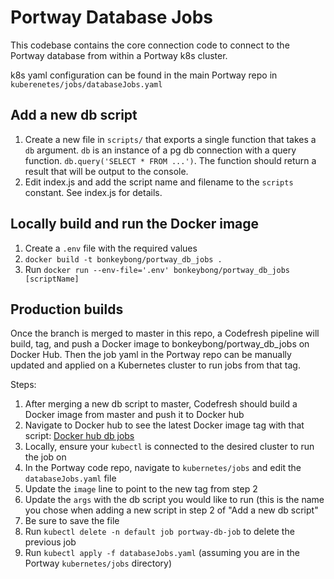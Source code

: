 # Portway Database Jobs

This codebase contains the core connection code to connect to the Portway database from within a Portway k8s cluster.

k8s yaml configuration can be found in the main Portway repo in `kuberenetes/jobs/databaseJobs.yaml`

## Add a new db script

1. Create a new file in `scripts/` that exports a single function that takes a `db` argument. `db` is an instance of a pg db connection with a query function. `db.query('SELECT * FROM ...')`. The function should return a result that will be output to the console.  
2. Edit index.js and add the script name and filename to the `scripts` constant. See index.js for details.

## Locally build and run the Docker image

1. Create a `.env` file with the required values
1. `docker build -t bonkeybong/portway_db_jobs .`
1. Run `docker run --env-file='.env' bonkeybong/portway_db_jobs [scriptName]`

## Production builds
Once the branch is merged to master in this repo, a Codefresh pipeline will build, tag, and push a Docker image to bonkeybong/portway_db_jobs on Docker Hub. Then the job yaml in the Portway repo can be manually updated and applied on a Kubernetes cluster to run jobs from that tag.

Steps:
1. After merging a new db script to master, Codefresh should build a Docker image from master and push it to Docker hub
2. Navigate to Docker hub to see the latest Docker image tag with that script: [Docker hub db jobs](https://hub.docker.com/repository/docker/bonkeybong/portway_db_jobs)
3. Locally, ensure your `kubectl` is connected to the desired cluster to run the job on
4. In the Portway code repo, navigate to `kubernetes/jobs` and edit the `databaseJobs.yaml` file
5. Update the `image` line to point to the new tag from step 2
6. Update the `args` with the db script you would like to run (this is the name you chose when adding a new script in step 2 of "Add a new db script"
7. Be sure to save the file
8. Run `kubectl delete -n default job portway-db-job` to delete the previous job
9. Run `kubectl apply -f databaseJobs.yaml` (assuming you are in the Portway `kubernetes/jobs` directory)
